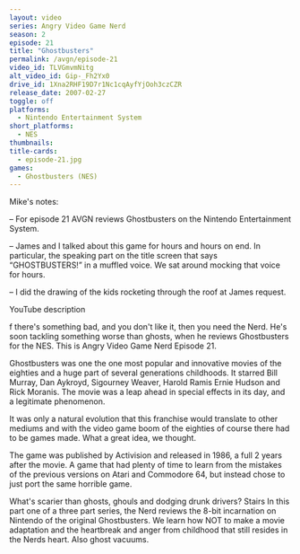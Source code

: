 ```yaml
---
layout: video
series: Angry Video Game Nerd
season: 2
episode: 21
title: "Ghostbusters"
permalink: /avgn/episode-21
video_id: TLVGmvmNitg
alt_video_id: Gip-_Fh2Yx0
drive_id: 1Xna2RHF19D7r1Nc1cqAyfYjOoh3czCZR
release_date: 2007-02-27
toggle: off
platforms: 
  - Nintendo Entertainment System
short_platforms:
  - NES
thumbnails: 
title-cards: 
  - episode-21.jpg
games: 
  - Ghostbusters (NES)
---
```


<p class="mikes-notes">Mike's notes:</p>

– For episode 21 AVGN reviews Ghostbusters on the Nintendo Entertainment System.

– James and I talked about this game for hours and hours on end. In particular, the speaking part on the title screen that says “GHOSTBUSTERS!” in a muffled voice. We sat around mocking that voice for hours.

– I did the drawing of the kids rocketing through the roof at James request.

<p class="yt-description">YouTube description</p>

f there's something bad, and you don't like it, then you need the Nerd. He's soon tackling something worse than ghosts, when he reviews Ghostbusters for the NES. This is Angry Video Game Nerd Episode 21.

Ghostbusters was one the one most popular and innovative movies of the eighties and a huge part of several generations childhoods. It starred Bill Murray, Dan Aykroyd, Sigourney Weaver, Harold Ramis Ernie Hudson and Rick Moranis. The movie was a leap ahead in special effects in its day, and a legitimate phenomenon.

It was only a natural evolution that this franchise would translate to other mediums and with the video game boom of the eighties of course there had to be games made. What a great idea, we thought. 

The game was published by Activision and released in 1986, a full 2 years after the movie. A game that had plenty of time to learn from the mistakes of the previous versions on Atari and Commodore 64, but instead chose to just port the same horrible game.

What's scarier than ghosts, ghouls and dodging drunk drivers? Stairs In this part one of a three part series, the Nerd reviews the 8-bit incarnation on Nintendo of the original Ghostbusters. We learn how NOT to make a movie adaptation and the heartbreak and anger from childhood that still resides in the Nerds heart. Also ghost vacuums.
